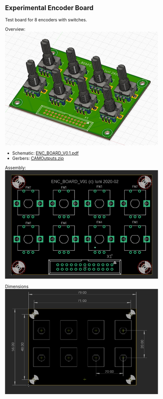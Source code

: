 ## Experimental Encoder Board

Test board for 8 encoders with switches. 

Overview:
![3d](3d.jpg)

- Schematic: [ENC_BOARD_V0.1.pdf](ENC_BOARD_V01.pdf)
- Gerbers: [CAMOutputs.zip](CAMOutputs.zip)   

   

Assembly: 
![Assembly](Assembly.png)

Dimensions 
![Assembly](dimensions.png)